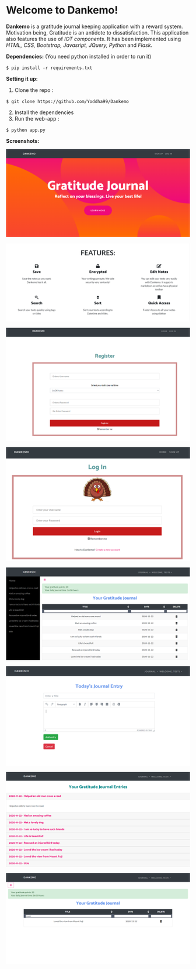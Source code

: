 # Welcome to Dankemo!

**Dankemo** is a gratitude journal keeping application with a reward system. Motivation being, Gratitude is an antidote to dissatisfaction. This application also features the use of *IOT components*. It has been implemented using *HTML, CSS, Bootstrap, Javasript, JQuery, Python* and *Flask*. 

**Dependencies:**
(You need python installed in order to run it)
```
$ pip install -r requirements.txt
```

**Setting it up:**
1) Clone the repo :
```
$ git clone https://github.com/Yoddha99/Dankemo
```
2) Install the dependencies
3) Run the web-app : 
```
$ python app.py
```



**Screenshots:**

![Landing Page](https://raw.githubusercontent.com/Yoddha99/Dankemo/main/Screenshots/qq.PNG)

![Landing Page 2](https://raw.githubusercontent.com/Yoddha99/Dankemo/main/Screenshots/ww.PNG)

![Signup Page](https://raw.githubusercontent.com/Yoddha99/Dankemo/main/Screenshots/ee.PNG)

![Login Page](https://raw.githubusercontent.com/Yoddha99/Dankemo/main/Screenshots/rr.PNG)

![Home Page](https://raw.githubusercontent.com/Yoddha99/Dankemo/main/Screenshots/ss.PNG)

![Add Entry](https://raw.githubusercontent.com/Yoddha99/Dankemo/main/Screenshots/tt.PNG)

![All Entries](https://raw.githubusercontent.com/Yoddha99/Dankemo/main/Screenshots/yy.PNG)

![Active search](https://raw.githubusercontent.com/Yoddha99/Dankemo/main/Screenshots/uu.PNG)
